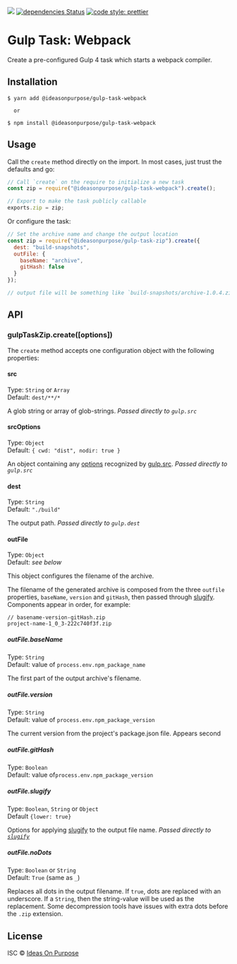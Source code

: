 ![](https://img.shields.io/npm/v/@ideasonpurpose/gulp-task-webpack.svg)
[![dependencies Status](https://david-dm.org/ideasonpurpose/gulp-tasks/status.svg?path=packages/gulp-task-webpack)](https://david-dm.org/ideasonpurpose/gulp-tasks?path=packages/gulp-task-webpack)
[![code style: prettier](https://img.shields.io/badge/code_style-prettier-ff69b4.svg)](https://github.com/prettier/prettier)

# Gulp Task: Webpack

Create a pre-configured Gulp 4 task which starts a webpack compiler.

## Installation

```
$ yarn add @ideasonpurpose/gulp-task-webpack

  or

$ npm install @ideasonpurpose/gulp-task-webpack
```

## Usage

Call the `create` method directly on the import. In most cases, just trust the defaults and go:

```js
// Call `create` on the require to initialize a new task
const zip = require("@ideasonpurpose/gulp-task-webpack").create();

// Export to make the task publicly callable
exports.zip = zip;
```

Or configure the task:

```js
// Set the archive name and change the output location
const zip = require("@ideasonpurpose/gulp-task-zip").create({
  dest: "build-snapshots",
  outFile: {
    baseName: "archive",
    gitHash: false
  }
});

// output file will be something like `build-snapshots/archive-1.0.4.zip`
```

## API

### gulpTaskZip.create([options])

The `create` method accepts one configuration object with the following properties:

#### src

Type: `String` or `Array`  
Default: `dest/**/*`

A glob string or array of glob-strings. _Passed directly to `gulp.src`_

#### srcOptions

Type: `Object`  
Default: `{ cwd: "dist", nodir: true }`

An object containing any [options][srcoptions] recognized by [gulp.src][]. _Passed directly to `gulp.src`_

#### dest

Type: `String`  
Default: `"./build"`

The output path. _Passed directly to `gulp.dest`_

#### outFile

Type: `Object`  
Default: _see below_

This object configures the filename of the archive.

The filename of the generated archive is composed from the three `outfile` properties, `baseName`, `version` and `gitHash`, then passed through [slugify][]. Components appear in order, for example:

```
// basename-version-gitHash.zip
project-name-1_0_3-222c740f3f.zip
```

##### outFile.baseName

Type: `String`  
Default: value of `process.env.npm_package_name`

The first part of the output archive's filename.

##### outFile.version

Type: `String`  
Default: value of `process.env.npm_package_version`

The current version from the project's package.json file. Appears second

##### outFile.gitHash

Type: `Boolean`  
Default: value of`process.env.npm_package_version`

##### outFile.slugify

Type: `Boolean`, `String` or `Object`  
Default `{lower: true}`

Options for applying [slugify][] to the output file name. _Passed directly to [`slugify`][slugify]_

##### outFile.noDots

Type: `Boolean` or `String`  
Default: `True` (same as `_`)

Replaces all dots in the output filename. If `true`, dots are replaced with an underscore. If a `String`, then the string-value will be used as the replacement. Some decompression tools have issues with extra dots before the `.zip` extension.

## License

ISC © [Ideas On Purpose](https://www.ideasonpurpose.com)

[gulp.src]: https://gulpjs.com/docs/en/api/src
[srcoptions]: https://gulpjs.com/docs/en/api/src#options
[slugify]: https://www.npmjs.com/package/slugify
